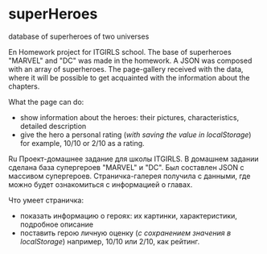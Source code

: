 # superHeroes
 database of superheroes of two universes
 
En
Homework project for ITGIRLS school. The base of superheroes "MARVEL" and "DC" was made in the homework. A JSON was composed with an array of superheroes.
The page-gallery received with the data, where it will be possible to get acquainted with the information about the chapters.

What the page can do:
- show information about the heroes: their pictures, characteristics, detailed description
- give the hero a personal rating (*with saving the value in localStorage*)
for example, 10/10 or 2/10 as a rating.

Ru
Проект-домашнее задание для школы ITGIRLS. В домашнем задании сделана база супергероев "MARVEL" и "DC". Был составлен JSON с массивом супергероев.
Страничка-галерея получила с данными, где можно будет ознакомиться с информацией о главах.

Что умеет страничка:  
- показать информацию о героях: их картинки, характеристики, подробное описание
- поставить герою личную оценку (*с сохранением  значения в localStorage*)
например, 10/10 или 2/10, как рейтинг.
